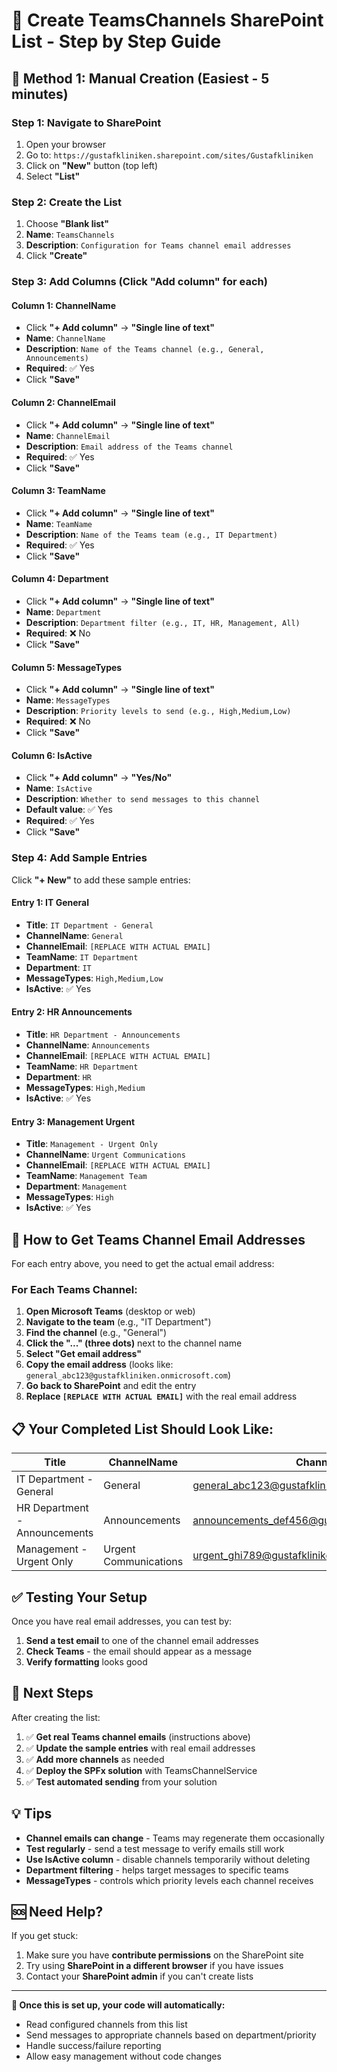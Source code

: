 # 📧 Create TeamsChannels SharePoint List - Step by Step Guide

## 🎯 Method 1: Manual Creation (Easiest - 5 minutes)

### Step 1: Navigate to SharePoint
1. Open your browser
2. Go to: `https://gustafkliniken.sharepoint.com/sites/Gustafkliniken`
3. Click on **"New"** button (top left)
4. Select **"List"**

### Step 2: Create the List
1. Choose **"Blank list"**
2. **Name**: `TeamsChannels`
3. **Description**: `Configuration for Teams channel email addresses`
4. Click **"Create"**

### Step 3: Add Columns (Click "Add column" for each)

#### Column 1: ChannelName
- Click **"+ Add column"** → **"Single line of text"**
- **Name**: `ChannelName`
- **Description**: `Name of the Teams channel (e.g., General, Announcements)`
- **Required**: ✅ Yes
- Click **"Save"**

#### Column 2: ChannelEmail  
- Click **"+ Add column"** → **"Single line of text"**
- **Name**: `ChannelEmail`
- **Description**: `Email address of the Teams channel`
- **Required**: ✅ Yes
- Click **"Save"**

#### Column 3: TeamName
- Click **"+ Add column"** → **"Single line of text"**
- **Name**: `TeamName` 
- **Description**: `Name of the Teams team (e.g., IT Department)`
- **Required**: ✅ Yes
- Click **"Save"**

#### Column 4: Department
- Click **"+ Add column"** → **"Single line of text"**
- **Name**: `Department`
- **Description**: `Department filter (e.g., IT, HR, Management, All)`
- **Required**: ❌ No
- Click **"Save"**

#### Column 5: MessageTypes
- Click **"+ Add column"** → **"Single line of text"**  
- **Name**: `MessageTypes`
- **Description**: `Priority levels to send (e.g., High,Medium,Low)`
- **Required**: ❌ No
- Click **"Save"**

#### Column 6: IsActive
- Click **"+ Add column"** → **"Yes/No"**
- **Name**: `IsActive`
- **Description**: `Whether to send messages to this channel`
- **Default value**: ✅ Yes
- **Required**: ✅ Yes
- Click **"Save"**

### Step 4: Add Sample Entries

Click **"+ New"** to add these sample entries:

#### Entry 1: IT General
- **Title**: `IT Department - General`
- **ChannelName**: `General`
- **ChannelEmail**: `[REPLACE WITH ACTUAL EMAIL]`
- **TeamName**: `IT Department`
- **Department**: `IT`
- **MessageTypes**: `High,Medium,Low`
- **IsActive**: ✅ Yes

#### Entry 2: HR Announcements  
- **Title**: `HR Department - Announcements`
- **ChannelName**: `Announcements`
- **ChannelEmail**: `[REPLACE WITH ACTUAL EMAIL]`
- **TeamName**: `HR Department`
- **Department**: `HR`
- **MessageTypes**: `High,Medium`
- **IsActive**: ✅ Yes

#### Entry 3: Management Urgent
- **Title**: `Management - Urgent Only`
- **ChannelName**: `Urgent Communications`
- **ChannelEmail**: `[REPLACE WITH ACTUAL EMAIL]`
- **TeamName**: `Management Team`
- **Department**: `Management`
- **MessageTypes**: `High`
- **IsActive**: ✅ Yes

## 🔗 How to Get Teams Channel Email Addresses

For each entry above, you need to get the actual email address:

### For Each Teams Channel:
1. **Open Microsoft Teams** (desktop or web)
2. **Navigate to the team** (e.g., "IT Department")
3. **Find the channel** (e.g., "General")
4. **Click the "..." (three dots)** next to the channel name
5. **Select "Get email address"**
6. **Copy the email address** (looks like: `general_abc123@gustafkliniken.onmicrosoft.com`)
7. **Go back to SharePoint** and edit the entry
8. **Replace `[REPLACE WITH ACTUAL EMAIL]`** with the real email address

## 📋 Your Completed List Should Look Like:

| Title | ChannelName | ChannelEmail | TeamName | Department | MessageTypes | IsActive |
|-------|-------------|--------------|----------|------------|--------------|----------|
| IT Department - General | General | general_abc123@gustafkliniken.onmicrosoft.com | IT Department | IT | High,Medium,Low | ✅ |
| HR Department - Announcements | Announcements | announcements_def456@gustafkliniken.onmicrosoft.com | HR Department | HR | High,Medium | ✅ |
| Management - Urgent Only | Urgent Communications | urgent_ghi789@gustafkliniken.onmicrosoft.com | Management Team | Management | High | ✅ |

## ✅ Testing Your Setup

Once you have real email addresses, you can test by:

1. **Send a test email** to one of the channel email addresses
2. **Check Teams** - the email should appear as a message
3. **Verify formatting** looks good

## 🚀 Next Steps

After creating the list:

1. ✅ **Get real Teams channel emails** (instructions above)
2. ✅ **Update the sample entries** with real email addresses  
3. ✅ **Add more channels** as needed
4. ✅ **Deploy the SPFx solution** with TeamsChannelService
5. ✅ **Test automated sending** from your solution

## 💡 Tips

- **Channel emails can change** - Teams may regenerate them occasionally
- **Test regularly** - send a test message to verify emails still work
- **Use IsActive column** - disable channels temporarily without deleting
- **Department filtering** - helps target messages to specific teams
- **MessageTypes** - controls which priority levels each channel receives

## 🆘 Need Help?

If you get stuck:
1. Make sure you have **contribute permissions** on the SharePoint site
2. Try using **SharePoint in a different browser** if you have issues
3. Contact your **SharePoint admin** if you can't create lists

---

**📝 Once this is set up, your code will automatically:**
- Read configured channels from this list
- Send messages to appropriate channels based on department/priority
- Handle success/failure reporting
- Allow easy management without code changes
